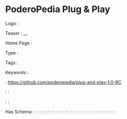 # PoderoPedia Plug &amp; Play

Logo
: ![]()

Teaser
: __

Home Page
: 

Type
: 

Tags
: 

Keywords
: 

: https://github.com/poderopedia/plug-and-play-1.0-RC


: 
: 

: 
: 

Has Schema
: 
: 
: 
: 
: 
: 
: 
: 
: 
: 
: 
: 
: 
: 
: 
: 
: 
: 
: 
: 
: 
: 
: 
: 
: 
: 
: 
: 
: 
: 
: 
: 
: 
